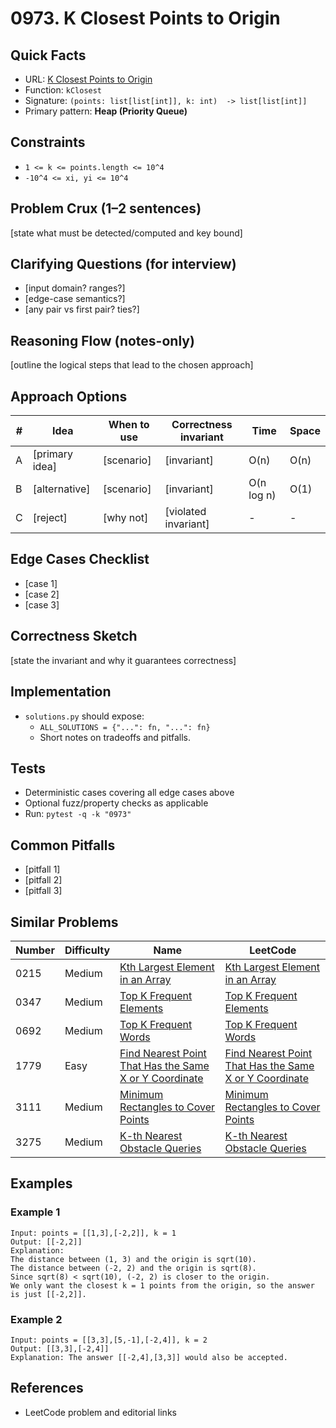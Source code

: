 # 0973. K Closest Points to Origin

## Quick Facts

- URL: [K Closest Points to Origin](https://leetcode.com/problems/k-closest-points-to-origin/)
- Function: `kClosest`
- Signature: `(points: list[list[int]], k: int)  -> list[list[int]]`
- Primary pattern: **Heap (Priority Queue)**

## Constraints

- `1 <= k <= points.length <= 10^4`
- `-10^4 <= xi, yi <= 10^4`

## Problem Crux (1–2 sentences)

[state what must be detected/computed and key bound]

## Clarifying Questions (for interview)

- [input domain? ranges?]
- [edge-case semantics?]
- [any pair vs first pair? ties?]

## Reasoning Flow (notes-only)

[outline the logical steps that lead to the chosen approach]

## Approach Options

| #   | Idea           | When to use | Correctness invariant | Time       | Space |
| --- | -------------- | ----------- | --------------------- | ---------- | ----- |
| A   | [primary idea] | [scenario]  | [invariant]           | O(n)       | O(n)  |
| B   | [alternative]  | [scenario]  | [invariant]           | O(n log n) | O(1)  |
| C   | [reject]       | [why not]   | [violated invariant]  | -          | -     |

## Edge Cases Checklist

- [case 1]
- [case 2]
- [case 3]

## Correctness Sketch

[state the invariant and why it guarantees correctness]

## Implementation

- `solutions.py` should expose:
    - `ALL_SOLUTIONS = {"...": fn, "...": fn}`
    - Short notes on tradeoffs and pitfalls.

## Tests

- Deterministic cases covering all edge cases above
- Optional fuzz/property checks as applicable
- Run: `pytest -q -k "0973"`

## Common Pitfalls

- [pitfall 1]
- [pitfall 2]
- [pitfall 3]

## Similar Problems

| Number | Difficulty | Name                                                                                                                               | LeetCode                                                                                                                                        |
| ------ | ---------- | ---------------------------------------------------------------------------------------------------------------------------------- | ----------------------------------------------------------------------------------------------------------------------------------------------- |
| 0215   | Medium     | [Kth Largest Element in an Array](../0215-kth-largest-element-in-an-array/readme.md)                                               | [Kth Largest Element in an Array](https://leetcode.com/problems/kth-largest-element-in-an-array/)                                               |
| 0347   | Medium     | [Top K Frequent Elements](../0347-top-k-frequent-elements/readme.md)                                                               | [Top K Frequent Elements](https://leetcode.com/problems/top-k-frequent-elements/)                                                               |
| 0692   | Medium     | [Top K Frequent Words](../0692-top-k-frequent-words/readme.md)                                                                     | [Top K Frequent Words](https://leetcode.com/problems/top-k-frequent-words/)                                                                     |
| 1779   | Easy       | [Find Nearest Point That Has the Same X or Y Coordinate](../1779-find-nearest-point-that-has-the-same-x-or-y-coordinate/readme.md) | [Find Nearest Point That Has the Same X or Y Coordinate](https://leetcode.com/problems/find-nearest-point-that-has-the-same-x-or-y-coordinate/) |
| 3111   | Medium     | [Minimum Rectangles to Cover Points](../3111-minimum-rectangles-to-cover-points/readme.md)                                         | [Minimum Rectangles to Cover Points](https://leetcode.com/problems/minimum-rectangles-to-cover-points/)                                         |
| 3275   | Medium     | [K-th Nearest Obstacle Queries](../3275-k-th-nearest-obstacle-queries/readme.md)                                                   | [K-th Nearest Obstacle Queries](https://leetcode.com/problems/k-th-nearest-obstacle-queries/)                                                   |

## Examples

### Example 1

```text
Input: points = [[1,3],[-2,2]], k = 1
Output: [[-2,2]]
Explanation:
The distance between (1, 3) and the origin is sqrt(10).
The distance between (-2, 2) and the origin is sqrt(8).
Since sqrt(8) < sqrt(10), (-2, 2) is closer to the origin.
We only want the closest k = 1 points from the origin, so the answer is just [[-2,2]].
```

### Example 2

```text
Input: points = [[3,3],[5,-1],[-2,4]], k = 2
Output: [[3,3],[-2,4]]
Explanation: The answer [[-2,4],[3,3]] would also be accepted.
```

## References

- LeetCode problem and editorial links
